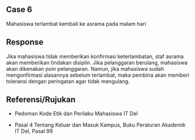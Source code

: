 ## Case 6
Mahasiswa terlambat kembali ke asrama pada malam hari

## Response
Jika mahasiswa tidak memberikan konfirmasi keterlambatan, staf asrama akan memberikan tindakan disiplin. Jika pelanggaran berulang, mahasiswa akan dikenakan poin pelanggaran. Namun, jika mahasiswa sudah mengonfirmasi alasannya sebelum terlambat, maka pembina akan memberi toleransi dengan peringatan agar tidak mengulang.

## Referensi/Rujukan
- Pedoman Kode Etik dan Perilaku Mahasiswa IT Del

- Pasal 4 Tentang Keluar dan Masuk Kampus, Buku Peraturan Akademik IT Del, Pasal 99